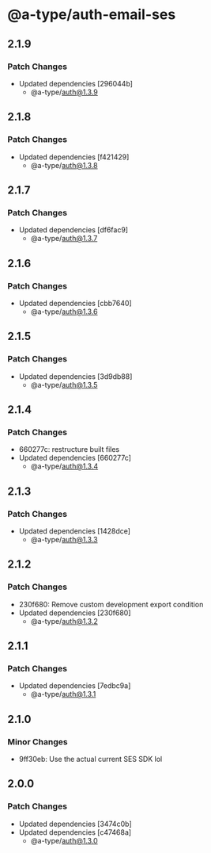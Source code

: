# @a-type/auth-email-ses

## 2.1.9

### Patch Changes

- Updated dependencies [296044b]
  - @a-type/auth@1.3.9

## 2.1.8

### Patch Changes

- Updated dependencies [f421429]
  - @a-type/auth@1.3.8

## 2.1.7

### Patch Changes

- Updated dependencies [df6fac9]
  - @a-type/auth@1.3.7

## 2.1.6

### Patch Changes

- Updated dependencies [cbb7640]
  - @a-type/auth@1.3.6

## 2.1.5

### Patch Changes

- Updated dependencies [3d9db88]
  - @a-type/auth@1.3.5

## 2.1.4

### Patch Changes

- 660277c: restructure built files
- Updated dependencies [660277c]
  - @a-type/auth@1.3.4

## 2.1.3

### Patch Changes

- Updated dependencies [1428dce]
  - @a-type/auth@1.3.3

## 2.1.2

### Patch Changes

- 230f680: Remove custom development export condition
- Updated dependencies [230f680]
  - @a-type/auth@1.3.2

## 2.1.1

### Patch Changes

- Updated dependencies [7edbc9a]
  - @a-type/auth@1.3.1

## 2.1.0

### Minor Changes

- 9ff30eb: Use the actual current SES SDK lol

## 2.0.0

### Patch Changes

- Updated dependencies [3474c0b]
- Updated dependencies [c47468a]
  - @a-type/auth@1.3.0
